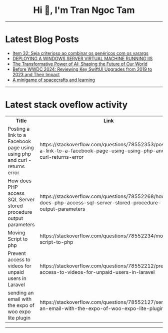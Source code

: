 <h1 align="center">Hi 👋, I'm Tran Ngoc Tam</h1>

---

# Latest Blog Posts 
<!-- BLOG-POST-LIST:START -->
- [Item 32: Seja criterioso ao combinar os genéricos com os varargs](https://dev.to/giselecoder/item-32-seja-criterioso-ao-combinar-os-genericos-com-os-varargs-2llj)
- [DEPLOYING A WINDOWS SERVER VIRTUAL MACHINE RUNNING IIS](https://dev.to/himora22/deploying-a-windows-server-virtual-machine-running-iis-1in2)
- [The Transformative Power of AI: Shaping the Future of Our World](https://dev.to/ghp82601/the-transformative-power-of-ai-shaping-the-future-of-our-world-54db)
- [Before WWDC 2024: Reviewing Key SwiftUI Upgrades from 2019 to 2023 and Their Impact](https://dev.to/fatbobman/before-wwdc-2024-reviewing-key-swiftui-upgrades-from-2019-to-2023-and-their-impact-3bkm)
- [A minigame of spacecrafts and learning](https://dev.to/angeljrp/a-minigame-of-spacecrafts-and-learning-443m)
<!-- BLOG-POST-LIST:END -->

---

# Latest stack oveflow activity
<table>
  <tr><th>Title</th><th>Link</th></tr>
  <!-- STACKOVERFLOW:START --><tr><td>Posting a link to a Facebook page using using php and curl - returns error</td><td>https://stackoverflow.com/questions/78552353/posting-a-link-to-a-facebook-page-using-using-php-and-curl-returns-error</td></tr><tr><td>How does PHP access SQL Server stored procedure output parameters</td><td>https://stackoverflow.com/questions/78552268/how-does-php-access-sql-server-stored-procedure-output-parameters</td></tr><tr><td>Moving Script to php</td><td>https://stackoverflow.com/questions/78552234/moving-script-to-php</td></tr><tr><td>Prevent access to videos for unpaid users in Laravel</td><td>https://stackoverflow.com/questions/78552212/prevent-access-to-videos-for-unpaid-users-in-laravel</td></tr><tr><td>sending an email with the expo of woo expo lite plugin</td><td>https://stackoverflow.com/questions/78552127/sending-an-email-with-the-expo-of-woo-expo-lite-plugin</td></tr><!-- STACKOVERFLOW:END -->
</table>

---


